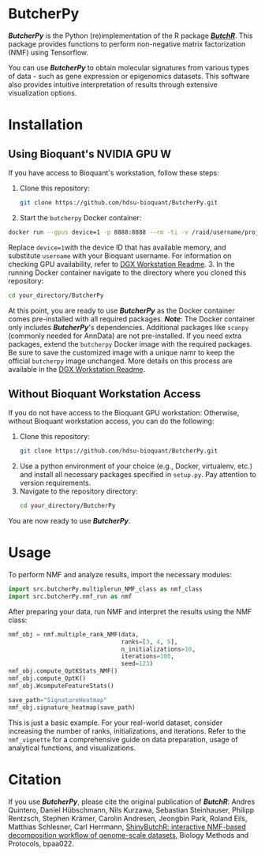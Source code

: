 # ButcherPy 
  
***ButcherPy*** is the Python (re)implementation of the R package [***ButchR***](https://github.com/hdsu-bioquant/ButchR). This package provides functions to perform non-negative matrix factorization (NMF) using Tensorflow. 

You can use ***ButcherPy*** to obtain molecular signatures from various types of data - such as gene expression or epigenomics datasets. This software also provides intuitive interpretation of results through extensive visualization options.

# Installation  

## Using Bioquant's NVIDIA GPU W
If you have access to Bioquant's workstation, follow these steps:
1. Clone this repository:
   ```bash
   git clone https://github.com/hdsu-bioquant/ButcherPy.git
   ```
2. Start the `butcherpy` Docker container:
  ```bash
  docker run --gpus device=1 -p 8888:8888 --rm -ti -v /raid/username/projects/:$HOME pytorch:butcherpy
  ```
Replace `device=1`with the device ID that has available memory, and substitute `username` with your Bioquant username. For information on checking GPU availability, refer to [DGX Workstation Readme](https://github.com/hdsu-bioquant/dgx-workstation).
3. In the running Docker container navigate to the directory where you cloned this repository:
```bash
cd your_directory/ButcherPy
```

At this point, you are ready to use ***ButcherPy*** as the Docker container comes pre-installed with all required packages.
***Note***: The Docker container only includes ***ButcherPy***'s dependencies. Additional packages like `scanpy` (commonly needed for AnnData) are not pre-installed. If you need extra packages, extend the `butcherpy` Docker image with the required packages. Be sure to save the customized image with a unique namr to keep the official `butcherpy` image unchanged. More details on this process are available in the [DGX Workstation Readme](https://github.com/hdsu-bioquant/dgx-workstation).

## Without Bioquant Workstation Access
If you do not have access to the Bioquant GPU workstation:
Otherwise, without Bioquant workstation access, you can do the following:
1. Clone this repository:
   ```bash
   git clone https://github.com/hdsu-bioquant/ButcherPy.git
   ```
2. Use a python environment of your choice (e.g., Docker, virtualenv, etc.) and install all necessary packages specified in `setup.py`. Pay attention to version requirements.
3. Navigate to the repository directory:
   ```bash
   cd your_directory/ButcherPy
   ```

You are now ready to use ***ButcherPy***.

# Usage

To perform NMF and analyze results, import the necessary modules:

```python
import src.butcherPy.multiplerun_NMF_class as nmf_class
import src.butcherPy.nmf_run as nmf
```

After preparing your data, run NMF and interpret the results using the NMF class:

```python
nmf_obj = nmf.multiple_rank_NMF(data,
                                ranks=[3, 4, 5],
                                n_initializations=10,
                                iterations=100,
                                seed=123)
nmf_obj.compute_OptKStats_NMF()
nmf_obj.compute_OptK()
nmf_obj.WcomputeFeatureStats()

save_path="SignatureHeatmap"
nmf_obj.signature_heatmap(save_path)
```

This is just a basic example. For your real-world dataset, consider increasing the number of ranks, initializations, and iterations. Refer to the `nmf_vignette` for a comprehensive guide on data preparation, usage of analytical functions, and visualizations.
 
# Citation

If you use ***ButcherPy***, please cite the original publication of ***ButchR***: 
Andres Quintero, Daniel Hübschmann, Nils Kurzawa, Sebastian Steinhauser, Philipp Rentzsch, Stephen Krämer, Carolin Andresen, Jeongbin Park, Roland Eils, Matthias Schlesner, Carl Herrmann, [ShinyButchR: interactive NMF-based decomposition workflow of genome-scale datasets](https://doi.org/10.1093/biomethods/bpaa022), Biology Methods and Protocols, bpaa022.
